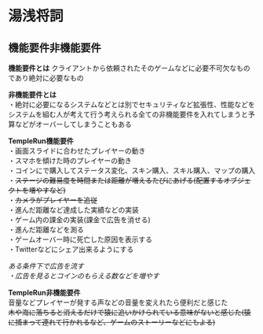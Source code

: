 # 湯浅将詞    

## 機能要件非機能要件
    
**機能要件とは**
クライアントから依頼されたそのゲームなどに必要不可欠なものであり絶対に必要なもの  
    
**非機能要件とは**    
・絶対に必要になるシステムなどとは別でセキュリティなど拡張性、性能などをシステムを組む人が考えて行う考えられる全ての非機能要件を入れてしまうと予算などがオーバーしてしまうこともある    


**TempleRun機能要件**    
・画面スライドに合わせたプレイヤーの動き    
・スマホを傾けた時のプレイヤーの動き    
・コインにで購入してステータス変化、スキン購入、スキル購入、マップの購入    
・~~ステージの難易度を時間または距離が増えるたびにあげる(配置するオブジェクトを増やすなど)~~    
・~~カメラがプレイヤーを追従~~    
・進んだ距離など達成した実績などの実装    
・ゲーム内の課金の実装(課金で広告を消せる)  
・進んだ距離などを測る    
・ゲームオーバー時に死亡した原因を表示する    
・Twitterなどにシェア出来るようにする    

*ある条件下で広告を流す    
・広告を見るとコインのもらえる数などを増やす*    

**TempleRun非機能要件**    
音量などプレイヤーが発する声などの音量を変えれたら便利だと感じた    
~~木や海に落ちると消えるだけで猿に追いかけられている意味がないと感じた(猿に捕まって連れて行かれるなど、ゲームのストーリーなどにもよる)~~    
